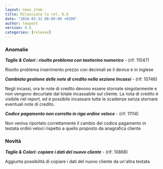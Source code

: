 ```yaml
---
layout: news_item
title: Rilasciata la rel. 6.6
date: "2016-03-31 08:00:00 +0200"
author: teopost
version: 6.6
categories: [release]
---
```


### Anomalie

**_Taglie & Colori : risolto problema con tastierino numerico_** - (rif: 11047)

Risolto problema inserimento prezzo con decimali se il device è in inglese

**_Cambiata gestione delle note di credito nella sezione Incassi_** - (rif: 10746)

Negli incassi, ora le note di credito devono essere stornate singolarmente e non vengono decurtate dal totale incassabile sul cliente.
La nota di credito è visibile nel report, ed è possibile incassare tutte le scadenze senza stornare eventuali note di credito.

**_Codice pagamento non corretto in riga ordine veloce_** - (rif: 11114)

Non veniva riportato correttamente il cambio del codice pagamento in testata ordini veloci rispetto a quello proposto da anagrafica cliente

### Novità

**_Taglie & Colori: copiare i dati del nuovo cliente_** - (rif: 10868)

Aggiunta possibilità di copiare i dati del nuovo cliente da un'altra testata
